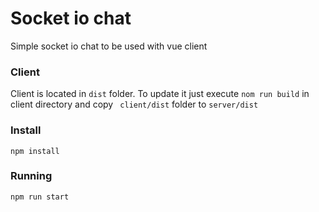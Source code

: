 # Socket io chat

Simple socket io chat to be used with vue client

### Client

Client is located in ```dist``` folder. To update it just execute ``` nom run build ``` in client directory and copy ``` client/dist``` folder to ``` server/dist ```

### Install

```
npm install
```

### Running

```
npm run start
```

